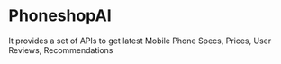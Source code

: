 # PhoneshopAI
It provides a set of APIs to get latest Mobile Phone Specs, Prices, User Reviews, Recommendations
